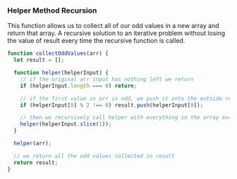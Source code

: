 ### Helper Method Recursion

This function allows us to collect all of our odd values in a new array and return that array. A recursive solution
to an iterative problem without losing the value of result every time the recursive function is called.

```javascript
function collectOddValues(arr) {
  let result = [];

  function helper(helperInput) {
    // if the original arr input has nothing left we return
    if (helperInput.length === 0) return;

    // if the first value in arr is odd, we push it onto the outside reference of result
    if (helperInput[0] % 2 !== 0) result.push(helperInput[0]);

    // then we recursively call helper with everything in the array except the first value
    helper(helperInput.slice(1));
  }

  helper(arr);

  // we return all the odd values collected in result
  return result;
}
```
